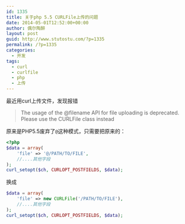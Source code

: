 ```yaml
---
id: 1335
title: 关于php 5.5 CURLFile上传的问题
date: 2014-05-01T12:52:00+00:00
author: 偶尔陶醉
layout: post
guid: http://www.stutostu.com/?p=1335
permalink: /?p=1335
categories:
  - 开发
tags:
  - curl
  - curlfile
  - php
  - 上传
---
```


最近用curl上传文件，发现报错

> The usage of the @filename API for file uploading is deprecated. Please use the CURLFile class instead

原来是PHP5.5废弃了`@`这种模式，只需要把原来的：

```php
<?php
$data = array(
    'file' => '@/PATH/TO/FILE',
    //....其他字段
);
curl_setopt($ch, CURLOPT_POSTFIELDS, $data);
```

换成

```php
$data = array(
    'file' => new CURLFile('/PATH/TO/FILE'),
    //....其他字段
);
curl_setopt($ch, CURLOPT_POSTFIELDS, $data);
```